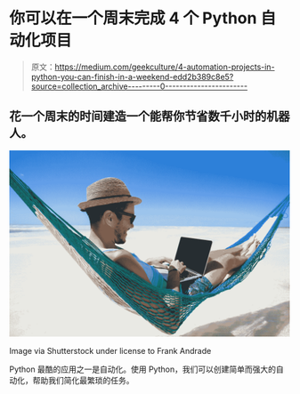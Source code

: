 # 你可以在一个周末完成 4 个 Python 自动化项目

> 原文：<https://medium.com/geekculture/4-automation-projects-in-python-you-can-finish-in-a-weekend-edd2b389c8e5?source=collection_archive---------0----------------------->

## 花一个周末的时间建造一个能帮你节省数千小时的机器人。

![](img/8f22811473d7aebc151b22fcae5b6c49.png)

Image via Shutterstock under license to Frank Andrade

Python 最酷的应用之一是自动化。使用 Python，我们可以创建简单而强大的自动化，帮助我们简化最繁琐的任务。